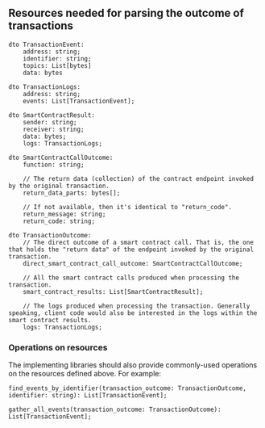 ## Resources needed for parsing the outcome of transactions

```
dto TransactionEvent:
    address: string;
    identifier: string;
    topics: List[bytes]
    data: bytes
```

```
dto TransactionLogs:
    address: string;
    events: List[TransactionEvent];
```

```
dto SmartContractResult:
    sender: string;
    receiver: string;
    data: bytes;
    logs: TransactionLogs;
```

```
dto SmartContractCallOutcome:
    function: string;

    // The return data (collection) of the contract endpoint invoked by the original transaction.
    return_data_parts: bytes[];

    // If not available, then it's identical to "return_code".
    return_message: string;
    return_code: string;
```

```
dto TransactionOutcome:
    // The direct outcome of a smart contract call. That is, the one that holds the "return data" of the endpoint invoked by the original transaction.
    direct_smart_contract_call_outcome: SmartContractCallOutcome;

    // All the smart contract calls produced when processing the transaction.
    smart_contract_results: List[SmartContractResult];

    // The logs produced when processing the transaction. Generally speaking, client code would also be interested in the logs within the smart contract results.
    logs: TransactionLogs;
```

### Operations on resources

The implementing libraries should also provide commonly-used operations on the resources defined above. For example:

```
find_events_by_identifier(transaction_outcome: TransactionOutcome, identifier: string): List[TransactionEvent];

gather_all_events(transaction_outcome: TransactionOutcome): List[TransactionEvent];
```
